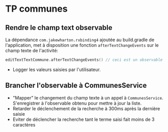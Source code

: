 # TP communes

## Rendre le champ text observable

La dépendance `com.jakewharton.rxbinding4` ajoutée au build.gradle de l'application, met à disposition une fonction `afterTextChangeEvents` sur le champ texte de l'activité:

```kotlin
editTextTextCommune.afterTextChangeEvents() // ceci est un observable
```

- Logger les valeurs saisies par l'utilisateur.

## Brancher l'observable à CommunesService

- "Mapper" le changement du champ texte à un appel à `CommunesService`. S'enregistrer à l'observable obtenu pour mettre à jour la liste.
- Retarder le déclenchement de la recherche à 300ms après la dernière saisie
- Eviter de déclencher la recherche tant le terme saisi fait moins de 3 caractères